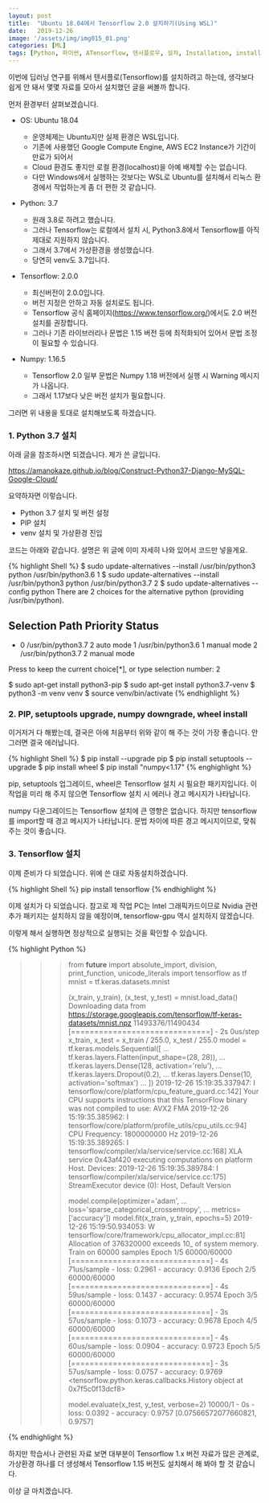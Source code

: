 ```yaml
---
layout: post
title:  "Ubuntu 18.04에서 Tensorflow 2.0 설치하기(Using WSL)"
date:   2019-12-26
image: '/assets/img/img015_01.png'
categories: [ML]
tags: [Python, 파이썬, ATensorflow, 텐서플로우, 설치, Installation, install, 텐서플로]
---
```


 
 이번에 딥러닝 연구를 위해서 텐서플로(Tensorflow)를 설치하려고 하는데, 생각보다 쉽게 안 돼서 몇몇 자료를 모아서 설치했던 글을 써볼까 합니다.

 먼저 환경부터 살펴보겠습니다.
 
 * OS: Ubuntu 18.04
    + 운영체제는 Ubuntu지만 실제 환경은 WSL입니다.
    + 기존에 사용했던 Google Compute Engine, AWS EC2 Instance가 기간이 만료가 되어서
    + Cloud 환경도 좋지만 로컬 환경(localhost)을 아예 배제할 수는 없습니다. 
    + 다만 Windows에서 실행하는 것보다는 WSL로 Ubuntu를 설치해서 리눅스 환경에서 작업하는게 좀 더 편한 것 같습니다.

* Python: 3.7
    + 원래 3.8로 하려고 했습니다.
    + 그러나 Tensorflow는 로컬에서 설치 시, Python3.8에서 Tensorflow를 아직 제대로 지원하지 않습니다.
    + 그래서 3.7에서 가상환경을 생성했습니다.
    + 당연히 venv도 3.7입니다.

* Tensorflow: 2.0.0
    + 최신버전이 2.0.0입니다. 
    + 버전 지정은 안하고 자동 설치로도 됩니다.
    + Tensorflow 공식 홈페이지(<https://www.tensorflow.org/>)에서도 2.0 버전 설치를 권장합니다.
    + 그러나 기존 라이브러리나 문법은 1.15 버전 등에 최적화되어 있어서 문법 조정이 필요할 수 있습니다.

* Numpy: 1.16.5
    + Tensorflow 2.0 일부 문법은 Numpy 1.18 버전에서 실행 시 Warning 메시지가 나옵니다.
    + 그래서 1.17보다 낮은 버전 설치가 필요합니다.

그러면 위 내용을 토대로 설치해보도록 하겠습니다.


### 1. Python 3.7 설치

아래 글을 참조하시면 되겠습니다. 제가 쓴 글입니다.

<https://amanokaze.github.io/blog/Construct-Python37-Django-MySQL-Google-Cloud/>

요약하자면 이렇습니다.
* Python 3.7 설치 및 버전 설정
* PIP 설치
* venv 설치 및 가상환경 진입

코드는 아래와 같습니다. 설명은 위 글에 이미 자세히 나와 있어서 코드만 넣을게요.

{% highlight Shell %}
$ sudo update-alternatives --install /usr/bin/python3 python /usr/bin/python3.6 1
$ sudo update-alternatives --install /usr/bin/python3 python /usr/bin/python3.7 2
$ sudo update-alternatives --config python
There are 2 choices for the alternative python (providing /usr/bin/python).

  Selection    Path                Priority   Status
------------------------------------------------------------
* 0            /usr/bin/python3.7   2         auto mode
  1            /usr/bin/python3.6   1         manual mode
  2            /usr/bin/python3.7   2         manual mode

Press <enter> to keep the current choice[*], or type selection number: 2

$ sudo apt-get install python3-pip
$ sudo apt-get install python3.7-venv
$ python3 -m venv venv
$ source venv/bin/activate
{% endhighlight %}

### 2. PIP, setuptools upgrade, numpy downgrade, wheel install

이거저거 다 해봤는데, 결국은 아에 처음부터 위와 같이 해 주는 것이 가장 좋습니다.
안 그러면 결국 에러납니다.

{% highlight Shell %}
$ pip install --upgrade pip
$ pip install setuptools --upgrade
$ pip install wheel
$ pip install "numpy<1.17"
{% enghighlight %}

pip, setuptools 업그레이드, wheel은 Tensorflow 설치 시 필요한 패키지입니다. 이 작업을 미리 해 주지 않으면 Tensorflow 설치 시 에러나 경고 메시지가 나타납니다. 

numpy 다운그레이드는 Tensorflow 설치에 큰 영향은 없습니다. 하지만 tensorflow를 import할 때 경고 메시지가 나타납니다. 문법 차이에 따른 경고 메시지이므로, 맞춰주는 것이 좋습니다.


### 3. Tensorflow 설치

이제 준비가 다 되었습니다. 위에 쓴 대로 자동설치하겠습니다.

{% highlight Shell %}
pip install tensorflow
{% endhighlight %}

이제 설치가 다 되었습니다.
참고로 제 작업 PC는 Intel 그래픽카드이므로 Nvidia 관련 추가 패키지는 설치하지 않을 예정이며, tensorflow-gpu 역시 설치하지 않겠습니다.

이렇게 해서 실행하면 정상적으로 실행되는 것을 확인할 수 있습니다.

{% highlight Python %}
>>> from __future__ import absolute_import, division, print_function, unicode_literals
>>> import tensorflow as tf
>>> mnist = tf.keras.datasets.mnist
>>> 
>>> (x_train, y_train), (x_test, y_test) = mnist.load_data()
Downloading data from https://storage.googleapis.com/tensorflow/tf-keras-datasets/mnist.npz
11493376/11490434 [==============================] - 2s 0us/step
>>> x_train, x_test = x_train / 255.0, x_test / 255.0
>>> model = tf.keras.models.Sequential([
...   tf.keras.layers.Flatten(input_shape=(28, 28)),
...   tf.keras.layers.Dense(128, activation='relu'),
...   tf.keras.layers.Dropout(0.2),
...   tf.keras.layers.Dense(10, activation='softmax')
... ])
2019-12-26 15:19:35.337947: I tensorflow/core/platform/cpu_feature_guard.cc:142] Your CPU supports instructions that this TensorFlow binary was not compiled to use: AVX2 FMA
2019-12-26 15:19:35.385962: I tensorflow/core/platform/profile_utils/cpu_utils.cc:94] CPU Frequency: 1800000000 Hz
2019-12-26 15:19:35.389265: I tensorflow/compiler/xla/service/service.cc:168] XLA service 0x43af420 executing computations on platform Host. Devices:
2019-12-26 15:19:35.389784: I tensorflow/compiler/xla/service/service.cc:175]   StreamExecutor device (0): Host, Default Version
>>> 
>>> model.compile(optimizer='adam',
...               loss='sparse_categorical_crossentropy',
...               metrics=['accuracy'])
>>> model.fit(x_train, y_train, epochs=5)
2019-12-26 15:19:50.934053: W tensorflow/core/framework/cpu_allocator_impl.cc:81] Allocation of 376320000 exceeds 10_ of system memory.
Train on 60000 samples
Epoch 1/5
60000/60000 [==============================] - 4s 71us/sample - loss: 0.2961 - accuracy: 0.9136
Epoch 2/5
60000/60000 [==============================] - 4s 59us/sample - loss: 0.1437 - accuracy: 0.9574
Epoch 3/5
60000/60000 [==============================] - 3s 57us/sample - loss: 0.1073 - accuracy: 0.9678
Epoch 4/5
60000/60000 [==============================] - 4s 60us/sample - loss: 0.0904 - accuracy: 0.9723
Epoch 5/5
60000/60000 [==============================] - 3s 57us/sample - loss: 0.0757 - accuracy: 0.9769
<tensorflow.python.keras.callbacks.History object at 0x7f5c0f13dcf8>
>>> 
>>> model.evaluate(x_test,  y_test, verbose=2)
10000/1 - 0s - loss: 0.0392 - accuracy: 0.9757
[0.07566572077660821, 0.9757]
>>> 
{% endhighlight %}

하지만 학습서나 관련된 자료 보면 대부분이 Tensorflow 1.x 버전 자료가 많은 관계로, 가상환경 하나를 더 생성해서 Tensorflow 1.15 버전도 설치해서 해 봐야 할 것 같습니다. 

이상 글 마치겠습니다.